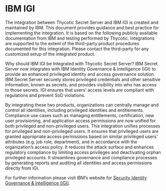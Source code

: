 [title]: # (IBM IGI)
[tags]: # (introduction)
[priority]: # (200)
# IBM IGI
The integration between Thycotic Secret Server and IBM IGI is created and maintained by IBM. This document provides guidance and best practice for implementing the integration. It is based on the following publicly available documentation from IBM and testing performed by Thycotic. Integrations are supported to the extent of the third-party product procedures documented for this integration. Please contact the third-party for any customized setup of the integrated product.

Why should IBM IGI be Integrated with Thycotic Secret Server?
IBM Secret Server now integrates with IBM Identity Governance & Intelligence (IGI) to provide an enhanced privileged identity and access governance solution. IBM Secret Server securely stores privileged credentials and other sensitive information, known as secrets, and provides visibility into who has access to those secrets. IGI ensures that users’ access levels are compliant with regulations and prevent SoD violations.

By integrating these two products, organizations can centrally manage and control all identities, including privileged identities and entitlements. Compliance use cases such as managing entitlements, certification, new user provisioning, and application access permissions are now unified for both privileged and non-privileged users. This integration unifies processes for privileged and non-privileged users. It ensures that privileged users are granted appropriate access permissions based on similar privileged users’ attributes (e.g. job role, department), and in accordance with the organization’s access policy. It reduces the attack surface and enhances regulatory compliance by limiting access privileges and deactivating orphan privileged accounts. It streamlines governance and compliance processes by generating reports and auditing all identities and access permissions directly from IGI.

For further information please visit IBM’s website for [Security Identity Governance & Intelligence (IGI)](https://www.ibm.com/products/verify-governance/resources).
